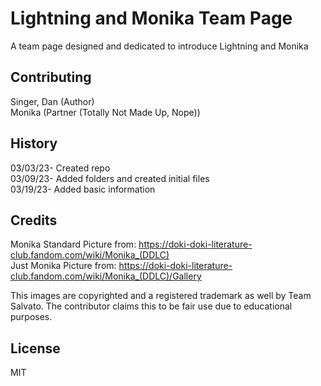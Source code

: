 # Lightning and Monika Team Page 

A team page designed and dedicated to introduce Lightning and Monika  

## Contributing  

Singer, Dan (Author)  
Monika (Partner (Totally Not Made Up, Nope))  

## History  

03/03/23- Created repo  
03/09/23- Added folders and created initial files  
03/19/23- Added basic information  

## Credits  

Monika Standard Picture from: https://doki-doki-literature-club.fandom.com/wiki/Monika_(DDLC)  
Just Monika Picture from: https://doki-doki-literature-club.fandom.com/wiki/Monika_(DDLC)/Gallery  

This images are copyrighted and a registered trademark as well by Team Salvato. The contributor claims this to be fair use due to educational purposes.  

## License  

MIT  